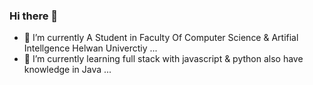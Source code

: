 ### Hi there 👋

- 🔭 I’m currently A Student in Faculty Of Computer Science & Artifial Intellgence Helwan Univerctiy ...
- 🌱 I’m currently learning full stack with javascript & python also have knowledge in Java ...


<?--
//Here are some ideas to get you started:
//**GasserKhaled330/GasserKhaled330** is a ✨ _special_ ✨ repository because its `README.md` (this file) appears on your GitHub profile.
//- 👯 I’m looking to collaborate on ...
//- 🤔 I’m looking for help with ...
//- 💬 Ask me about ...
//- 📫 How to reach me: ...
//- 😄 Pronouns: ...
//- ⚡ Fun fact: ...
-->
